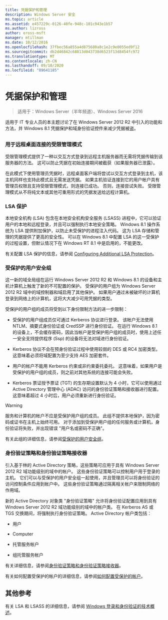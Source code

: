 ```yaml
---
title: 凭据保护和管理
description: Windows Server 安全
ms.topic: article
ms.assetid: e457229c-0126-40fe-948c-101c943e1b57
ms.author: lizross
author: eross-msft
manager: mtillman
ms.date: 10/12/2016
ms.openlocfilehash: 37fbec56a855a4d875680a8c1e2c9e0055ed9f12
ms.sourcegitcommit: db2d46842c68813d043738d6523f13d8454fc972
ms.translationtype: MT
ms.contentlocale: zh-CN
ms.lasthandoff: 09/10/2020
ms.locfileid: "89641185"
---
```

# <a name="credentials-protection-and-management"></a>凭据保护和管理

>适用于：Windows Server（半年频道）、Windows Server 2016

适用于 IT 专业人员的本主题讨论了在 Windows Server 2012 R2 中引入的功能和方法，并 Windows 8.1 凭据保护和域身份验证控件来减少凭据被盗。

## <a name="BKMK_CredentialsProtectionManagement"></a>
### <a name="restricted-admin-mode-for-remote-desktop-connection"></a>用于远程桌面连接的受限管理模式
受限管理模式提供了一种以交互方式登录到远程主机服务器而无需将凭据传输到该服务器的方法。 这可以防止凭据在初始连接期间被截获（如果服务器已泄露）。

在此模式下使用管理员凭据时，远程桌面客户端将尝试以交互方式登录到主机，该主机同样也支持此模式且无需发送凭据。 如果主机验证连接到它的用户帐户具有管理员权限且支持受限管理模式，则连接已成功。 否则，连接尝试失败。 受限管理模式从不将纯文本或其他可重用形式的凭据发送给远程计算机。

### <a name="lsa-protection"></a>LSA 保护
本地安全机构 (LSA) 包含在本地安全机构安全服务 (LSASS) 进程中，它可以验证用户的本地和远程登录，并且可以强制执行本地安全策略。 Windows 8.1 操作系统为 LSA 提供附加保护，以防止未受保护的进程注入代码。 这为 LSA 存储和管理的凭据提供了更高的安全性。 可以在 Windows 8.1 中配置 LSA 的这一受保护的过程设置，但默认情况下在 Windows RT 8.1 中是启用的，不能更改。

有关配置 LSA 保护的信息，请参阅 [Configuring Additional LSA Protection](configuring-additional-lsa-protection.md)。

### <a name="protected-users-security-group"></a>受保护的用户安全组
这一新的域全局组在运行 Windows Server 2012 R2 和 Windows 8.1 的设备和主机计算机上触发了新的不可配置的保护。 受保护的用户组为 Windows Server 2012 R2 域中的域控制器和域启用了其他保护。 如果用户通过未被破坏的计算机登录到网络上的计算机，这将大大减少可用凭据的类型。

受保护的用户组的成员将受到以下身份限制方法的进一步限制：

-   受保护的用户组成员仅可通过 Kerberos 协议进行登录。 该帐户无法使用 NTLM、摘要式身份验证或 CredSSP 进行身份验证。 在运行 Windows 8.1 的设备上，不会缓存密码，因此当帐户是受保护用户组的成员时，使用上述任一安全支持提供程序 (Ssp) 的设备将无法对域进行身份验证。

-   Kerberos 协议不会在预身份验证过程中使用较弱的 DES 或 RC4 加密类型。 这意味着必须将域配置为至少支持 AES 加密套件。

-   用户的帐户不能用 Kerberos 约束或非约束委托委托。 这意味着，如果用户是受保护的用户组的成员，则之前对其他系统的连接可能会失败。

-   Kerberos 票证授予票证 (TGT) 的生存期设置默认为 4 小时，它可以使用通过 Active Directory 管理中心 (ADAC) 访问的身份验证策略和接收器进行配置。 这意味着超过 4 小时后，用户必须重新进行身份验证。

> [!WARNING]
> 服务和计算机的帐户不应是受保护用户组的成员。 此组不提供本地保护，因为密码或证书在主机上始终可用。 对于添加到受保护用户组的任何服务或计算机，身份验证将失败，并出现错误 "用户名或密码不正确"。

有关此组的详细信息，请参阅[受保护的用户安全组](protected-users-security-group.md)。

### <a name="authentication-policy-and-authentication-policy-silos"></a>身份验证策略和身份验证策略接收器
引入基于林的 Active Directory 策略，这些策略可应用于具有 Windows Server 2012 R2 域功能级别的域中的帐户。 这些身份验证策略可以控制用户用于登录的主机。 它们可以与受保护的用户安全组一起使用，并且管理员可以将身份验证的访问控制条件应用到帐户中。 这些身份验证策略通过隔离相关帐户来限制网络的作用域。

新的 Active Directory 对象类 "身份验证策略" 允许将身份验证配置应用到具有 Windows Server 2012 R2 域功能级别的域中的帐户类。 在 Kerberos AS 或 TGS 交换期间，将强制执行身份验证策略。 Active Directory 帐户类包括：

-   用户

-   Computer

-   托管服务帐户

-   组托管服务帐户

有关详细信息，请参阅[身份验证策略和身份验证策略接收器](authentication-policies-and-authentication-policy-silos.md)。

有关如何配置受保护的帐户的详细信息，请参阅[如何配置受保护的帐户](../../identity/ad-ds/manage/how-to-configure-protected-accounts.md)。

## <a name="additional-references"></a>其他参考
有关 LSA 和 LSASS 的详细信息，请参阅 [Windows 登录和身份验证的技术概述](/previous-versions/windows/it-pro/windows-server-2008-R2-and-2008/dn169029(v=ws.10))。